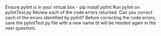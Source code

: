 Ensure pylint is in your virtual box -
    pip install pylint
Run pylint on pylintTest.py
Review each of the code errors returned.
Can you correct each of the errors identified by pylint? Before correcting the code errors, save the pylintTest.py file with a new name (it will be needed again in the next question).